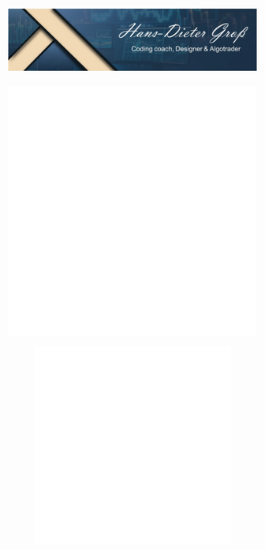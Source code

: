 ![Header](./header.jpg)
## ![plot](./example.svg)

<div align="center">
    <img src="example.svg" width="400" height="400" alt="css-in-readme">
</div>
